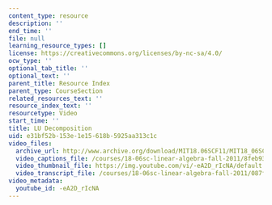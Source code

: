```yaml
---
content_type: resource
description: ''
end_time: ''
file: null
learning_resource_types: []
license: https://creativecommons.org/licenses/by-nc-sa/4.0/
ocw_type: ''
optional_tab_title: ''
optional_text: ''
parent_title: Resource Index
parent_type: CourseSection
related_resources_text: ''
resource_index_text: ''
resourcetype: Video
start_time: ''
title: LU Decomposition
uid: e31bf52b-153e-1e15-618b-5925aa313c1c
video_files:
  archive_url: http://www.archive.org/download/MIT18.06SCF11/MIT18_06SC_110706_B1_300k.mp4
  video_captions_file: /courses/18-06sc-linear-algebra-fall-2011/8feb936c240f5fb193da9707bbf48767_-eA2D_rIcNA.vtt
  video_thumbnail_file: https://img.youtube.com/vi/-eA2D_rIcNA/default.jpg
  video_transcript_file: /courses/18-06sc-linear-algebra-fall-2011/087ffa796da9818d3198d7c771ba004b_-eA2D_rIcNA.pdf
video_metadata:
  youtube_id: -eA2D_rIcNA
---
```

